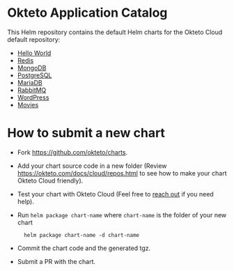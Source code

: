 # Okteto Application Catalog

This Helm repository contains the default Helm charts for the Okteto Cloud default repository:

- [Hello World](https://github.com/okteto/charts/tree/master/hello-world)
- [Redis](https://github.com/okteto/charts/tree/master/redis)
- [MongoDB](https://github.com/okteto/charts/tree/master/mongodb)
- [PostgreSQL](https://github.com/okteto/charts/tree/master/postgresql)
- [MariaDB](https://github.com/okteto/charts/tree/master/mariadb)
- [RabbitMQ](https://github.com/okteto/charts/tree/master/rabbitmq)
- [WordPress](https://github.com/okteto/charts/tree/master/wordpress)
- [Movies](https://github.com/okteto/charts/tree/master/movies)


# How to submit a new chart

- Fork https://github.com/okteto/charts.
- Add your chart source code in a new folder (Review https://okteto.com/docs/cloud/repos.html to see how to make your chart Okteto Cloud friendly). 
- Test your chart with Okteto Cloud (Feel free to [reach out](https://twitter.com/oktetohq) if you need help).
- Run `helm package chart-name` where `chart-name` is the folder of your new chart
        
        helm package chart-name -d chart-name
- Commit the chart code and the generated tgz.
- Submit a PR with the chart.
